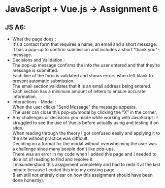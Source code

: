 # JavaScript + Vue.js -> Assignment 6
## JS A6: <br>
* What the page does : <br>
  It's a contact form that requires a name, an email and a short message. <br>
  It has a pop-up to confirm submission and includes a short "thank you"-message. <br>
* Decisions and Validation : <br>
  The pop-up message confirms the info the user entered and that they're message is submitted. <br>
  Each line of the form is validated and shows errors when left blank to prevent automatic submission. <br>
  The email section validates that it is an email address being entered. <br>
  Each section has a minimum amount of letters to ensure accurate information. <br>
* Interactions - Modal : <br>
  When the user clicks "Send Message" the message appears.<br>
  The user can close this pop-up/modal by clicking the "X" in the corner. <br>
* Any challenges or decisions you made while working with JavaScript : 
  I struggled to see the use of Vue.js before actually using and testing it on sites. <br>
  When reading through the theory I got confused easily and applying it to the site without practice was difficult. <br>
  Deciding on a format for the modal without overwhelming the user was a challenge since many people don't like pop-ups. <br>
  There was an error in my code when I added this page and I needed to do a lot of reading to find and resolve it. <br>
  I misunderstood this assignment completely and had to redo it at the last minute because I coded this into my existing page. <br>
  (I am still not entirely clear on how this assignment should have been done honestly). <br>
